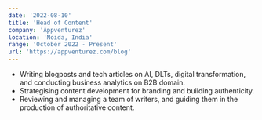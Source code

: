 ```yaml
---
date: '2022-08-10'
title: 'Head of Content'
company: 'Appventurez'
location: 'Noida, India'
range: 'October 2022 - Present'
url: 'https://appventurez.com/blog'
---
```


- Writing blogposts and tech articles on AI, DLTs, digital transformation, and conducting business analytics on B2B domain.
- Strategising content development for branding and building authenticity.
- Reviewing and managing a team of writers, and guiding them in the production of authoritative content.